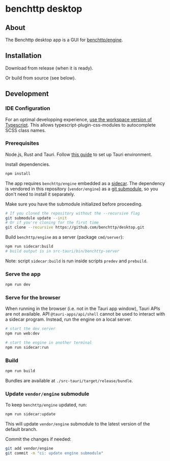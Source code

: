 # benchttp desktop

## About

The Benchttp desktop app is a GUI for [benchttp/engine](https://github.com/benchttp/engine#readme).

## Installation

Download from release (when it is ready).

Or build from source (see below).

## Development

### IDE Configuration

For an optimal developping experience, [use the workspace version of Typescript](https://code.visualstudio.com/docs/typescript/typescript-compiling#_using-the-workspace-version-of-typescript). This allows typescript-plugin-css-modules to autocomplete SCSS class names.

### Prerequisites

Node.js, Rust and Tauri. Follow [this guide](https://tauri.app/v1/guides/getting-started/prerequisites/) to set up Tauri environment.

Install dependencies.

```sh
npm install
```

The app requires `benchttp/engine` embedded as a [sidecar](https://tauri.app/v1/guides/building/sidecar).
The dependency is vendored in this repository (`vendor/engine`) as a [git submodule](https://github.blog/2016-02-01-working-with-submodules/), so you don't need to install it separately.

Make sure you have the submodule initialized before proceeding.

```sh
# If you cloned the repository without the --recursive flag
git submodule update --init
# Or if you're cloning for the first time
git clone --recursive https://github.com/benchttp/desktop.git
```

Build `benchttp/engine` as a server (package `cmd/server`):

```sh
npm run sidecar:build
# build output is in src-tauri/bin/benchttp-server
```

Note: script `sidecar:build` is run inside scripts `predev` and `prebuild`.

### Serve the app

```sh
npm run dev
```

### Serve for the browser

When running in the browser (i.e. not in the Tauri app window), Tauri APIs are not available. API `@tauri-apps/api/shell` cannot be used to interact with a sidecar program. Instead, run the engine on a local server.

```sh
# start the dev server
npm run web:dev
```

```sh
# start the engine in another terminal
npm run sidecar:run
```

### Build

```sh
npm run build
```

Bundles are available at `./src-tauri/target/release/bundle`.

### Update `vendor/engine` submodule

To keep `benchttp/engine` updated, run:

```sh
npm run sidecar:update
```

This will update `vendor/engine` submodule to the latest version of the default branch.

Commit the changes if needed:

```sh
git add vendor/engine
git commit -m "ci: update engine submodule"
```
